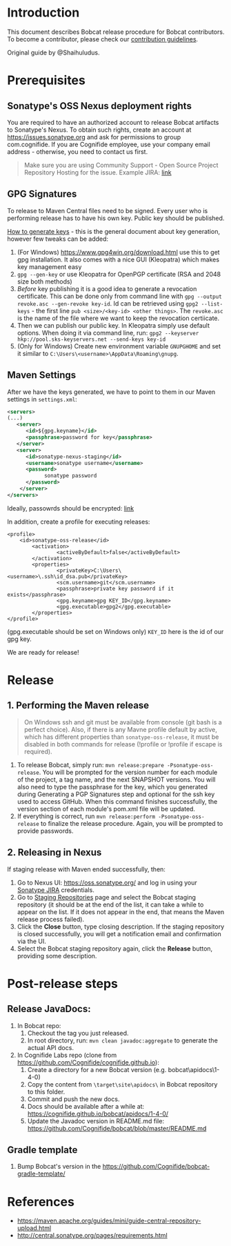 # Introduction
This document describes Bobcat release procedure for Bobcat contributors. To become a contributor, please check our [contribution guidelines](https://github.com/Cognifide/bobcat/blob/master/CONTRIBUTING.md).

Original guide by @Shaihuludus.

# Prerequisites

## Sonatype's OSS Nexus deployment rights

You are required to have an authorized account to release Bobcat artifacts to Sonatype's Nexus. To obtain such rights, create an account at https://issues.sonatype.org and ask for permissions to group com.cognifide. If you are Cognifide employee, use your company email address - otherwise, you need to contact us first.
>Make sure you are using Community Support - Open Source Project Repository Hosting for the issue. Example JIRA: [link](https://issues.sonatype.org/browse/OSSRH-26531)

## GPG Signatures
To release to Maven Central files need to be signed. Every user who is performing release has to have his own key. Public key should be published.

[How to generate keys](http://central.sonatype.org/pages/working-with-pgp-signatures.html) - this is the general document about key generation, however few tweaks can be added:

1. (For Windows) https://www.gpg4win.org/download.html use this to get gpg installation. It also comes with a nice GUI (Kleopatra) which makes key management easy
2. `gpg --gen-key` or use Kleopatra for OpenPGP certificate (RSA and 2048 size both methods)
3. *Before* key publishing it is a good idea to generate a revocation certificate. This can be done only from command line with `gpg --output revoke.asc --gen-revoke key-id`. Id can be retrieved using `gpg2 --list-keys` - the first line `pub <size>/<key-id> <other things>`. The `revoke.asc` is the name of the file where we want to keep the revocation certiicate.
4. Then we can publish our public key. In Kleopatra simply use default options. When doing it via command line, run: `gpg2 --keyserver hkp://pool.sks-keyservers.net --send-keys key-id`
5. (Only for Windows) Create new environment variable `GNUPGHOME` and set it similar to `C:\Users\<username>\AppData\Roaming\gnupg`.

## Maven Settings
After we have the keys generated, we have to point to them in our Maven settings in `settings.xml`:

```xml
<servers>
(...)
   <server>
      <id>${gpg.keyname}</id>
      <passphrase>password for key</passphrase>
   </server>
   <server>
      <id>sonatype-nexus-staging</id>
      <username>sonatype username</username>
      <password>
            sonatype password
      </password>
    </server>
</servers>
```

Ideally, passowrds should be encrypted: [link](https://maven.apache.org/guides/mini/guide-encryption.html)

In addition, create a profile for executing releases:

```
<profile>
    <id>sonatype-oss-release</id>
        <activation>
                <activeByDefault>false</activeByDefault>
        </activation>
        <properties>
                <privateKey>C:\Users\<username>\.ssh\id_dsa.pub</privateKey>
                <scm.username>git</scm.username>
                <passphrase>private key password if it exists</passphrase>
                <gpg.keyname>gpg KEY_ID</gpg.keyname>
                <gpg.executable>gpg2</gpg.executable>
        </properties>
</profile>
```

(gpg.executable should be set on Windows only)
`KEY_ID` here is the id of our gpg key.

We are ready for release!

# Release

## 1. Performing the Maven release
>On Windows ssh and git must be available from console (git bash is a perfect choice). Also, if there is any Mavne profile default by active, which has different properties than `sonatype-oss-release`, it must be disabled in both commands for release (!profile or \!profile if escape is required).

1. To release Bobcat, simply run: `mvn release:prepare -Psonatype-oss-release`.
You will be prompted for the version number for each module of the project, a tag name, and the next SNAPSHOT versions. You will also need to type the passphrase for the key, which you generated during Generating a PGP Signatures step and optional for the ssh key used to access GitHub. When this command finishes successfully, the version section of each module's pom.xml file will be updated.
2. If everything is correct, run `mvn release:perform -Psonatype-oss-release` to finalize the release procedure. Again, you will be prompted to provide passwords.

## 2. Releasing in Nexus
If staging release with Maven ended successfully, then:

1. Go to Nexus UI: https://oss.sonatype.org/ and log in using your [Sonatype JIRA](https://issues.sonatype.org/) credentials.
2. Go to [Staging Repositories](https://oss.sonatype.org/index.html#stagingRepositories) page and select the Bobcat staging repository (it should be at the end of the list, it can take a while to appear on the list. If it does not appear in the end, that means the Maven release process failed).
3. Click the **Close** button, type closing description. If the staging repository is closed successfully, you will get a notification email and confirmation via the UI.
4. Select the Bobcat staging repository again, click the **Release** button, providing some description.

# Post-release steps

## Release JavaDocs:

1. In Bobcat repo:
    1. Checkout the tag you just released.
    2. In root directory, run: `mvn clean javadoc:aggregate` to generate the actual API docs.
2. In Cognifide Labs repo (clone from https://github.com/Cognifide/cognifide.github.io):
    1. Create a directory for a new Bobcat version (e.g. bobcat\apidocs\1-4-0)
    2. Copy the content from `\target\site\apidocs\` in Bobcat repository to this folder.
    3. Commit and push the new docs.
    4. Docs should be available after a while at: https://cognifide.github.io/bobcat/apidocs/1-4-0/
    5. Update the Javadoc version in README.md file: https://github.com/Cognifide/bobcat/blob/master/README.md
  
## Gradle template

1. Bump Bobcat's version in the https://github.com/Cognifide/bobcat-gradle-template/


# References

* https://maven.apache.org/guides/mini/guide-central-repository-upload.html
* http://central.sonatype.org/pages/requirements.html
